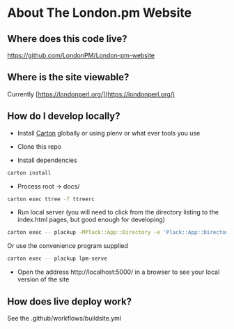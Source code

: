 About The London.pm Website
===========================

Where does this code live?
--------------------------
https://github.com/LondonPM/London-pm-website

Where is the site viewable?
--------------------------
Currently [https://londonperl.org/](https://londonperl.org/)


How do I develop locally?
--------------------------

- Install [Carton](https://metacpan.org/dist/Carton/view/script/carton) globally or using plenv or what ever tools you use

- Clone this repo

- Install dependencies
```sh
carton install
```

- Process root -> docs/
```sh
carton exec ttree -f ttreerc
```

- Run local server (you will need to click from the directory listing to the index.html pages, but good enough for developing)
```sh
carton exec -- plackup -MPlack::App::Directory -e 'Plack::App::Directory->new(root => "docs")->to_app'
```

Or use the convenience program supplied

```sh
carton exec -- plackup lpm-serve
```

- Open the address http://localhost:5000/ in a browser to see your local version of the site

How does live deploy work?
--------------------------

See the .github/workflows/buildsite.yml
